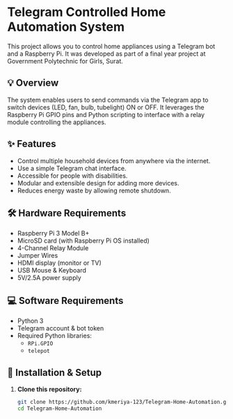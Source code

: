 # Telegram Controlled Home Automation System

This project allows you to control home appliances using a Telegram bot and a Raspberry Pi. It was developed as part of a final year project at Government Polytechnic for Girls, Surat.

## 💡 Overview
The system enables users to send commands via the Telegram app to switch devices (LED, fan, bulb, tubelight) ON or OFF. It leverages the Raspberry Pi GPIO pins and Python scripting to interface with a relay module controlling the appliances.

## ✨ Features
- Control multiple household devices from anywhere via the internet.
- Use a simple Telegram chat interface.
- Accessible for people with disabilities.
- Modular and extensible design for adding more devices.
- Reduces energy waste by allowing remote shutdown.

## 🛠️ Hardware Requirements
- Raspberry Pi 3 Model B+
- MicroSD card (with Raspberry Pi OS installed)
- 4-Channel Relay Module
- Jumper Wires
- HDMI display (monitor or TV)
- USB Mouse & Keyboard
- 5V/2.5A power supply

## 💻 Software Requirements
- Python 3
- Telegram account & bot token
- Required Python libraries:
  - `RPi.GPIO`
  - `telepot`

## 📝 Installation & Setup

1. **Clone this repository:**
   ```bash
   git clone https://github.com/kmeriya-123/Telegram-Home-Automation.git
   cd Telegram-Home-Automation

